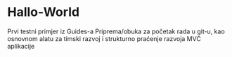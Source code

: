 # Hallo-World
Prvi testni primjer iz Guides-a
Priprema/obuka za početak rada u git-u, kao osnovnom alatu za timski razvoj
i strukturno praćenje razvoja MVC aplikacije
